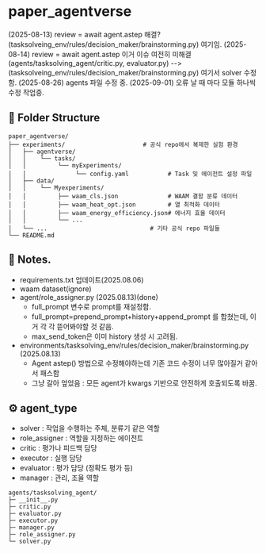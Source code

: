 # paper_agentverse  
(2025-08-13) review = await agent.astep 해결?(tasksolveing_env/rules/decision_maker/brainstorming.py) 여기임.
(2025-08-14) review = await agent.astep 이거 이슈 여전히 미해결(agents/tasksolving_agent/critic.py, evaluator.py) --> (tasksolveing_env/rules/decision_maker/brainstorming.py) 여기서 solver 수정함. 
(2025-08-26) agents 파일 수정 중.
(2025-09-01) 오류 날 때 마다 모듈 하나씩 수정 작업중.

## 📁 Folder Structure
```
paper_agentverse/
├── experiments/                      # 공식 repo에서 복제한 실험 환경
│   ├── agentverse/
│   │    └── tasks/
│   │         └── myExperiments/
│   │              └── config.yaml           # Task 및 에이전트 설정 파일
│   ├── data/
│   │    └── Myexperiments/
│   │         ├── waam_cls.json              # WAAM 결함 분류 데이터
│   │         ├── waam_heat_opt.json         # 열 최적화 데이터
│   │         ├── waam_energy_efficiency.json# 에너지 효율 데이터
│   │         └── ...                        
│   └── ...                             # 기타 공식 repo 파일들
└── README.md

```
## 📌 Notes.
- requirements.txt 업데이트(2025.08.06)
- waam dataset(ignore)
- agent/role_assigner.py (2025.08.13)(done)
   - full_prompt 변수로 prompt를 재설정함.
   - full_prompt=prepend_prompt+history+append_prompt 를 합쳤는데, 이거 각 각 뜯어봐야할 것 같음.
   - max_send_token은 이미 history 생성 시 고려됨.
- environments/tasksolving_env/rules/decision_maker/brainstorming.py (2025.08.13)
   - Agent astep() 방법으로 수정해야하는데 기존 코드 수정이 너무 많아질거 같아서 패스함
   - 그냥 갈아 엎었음 : 모든 agent가 kwargs 기반으로 안전하게 호출되도록 바꿈.

## ⚙️ agent_type
- solver : 작업을 수행하는 주체, 분류기 같은 역할
- role_assigner : 역할을 지정하는 에이전트
- critic : 평가나 피드백 담당
- executor : 실행 담당
- evaluator : 평가 담당 (정확도 평가 등)
- manager : 관리, 조율 역할

```
agents/tasksolving_agent/
├─ __init__.py
├─ critic.py
├─ evaluator.py      
├─ executor.py
├─ manager.py
├─ role_assigner.py
└─ solver.py
```